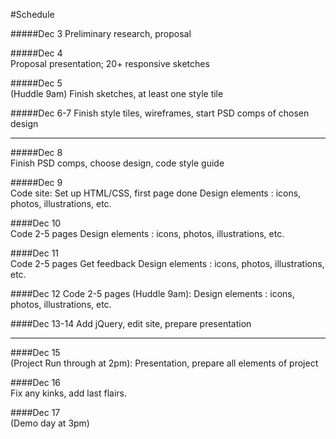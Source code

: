 #Schedule #####Dec 3
Preliminary research, proposal #####Dec 4 	
Proposal presentation; 20+ responsive sketches  #####Dec 5 	
(Huddle 9am) Finish sketches, at least one style tile#####Dec 6-7
Finish style tiles, wireframes, start PSD comps of chosen design------------------#####Dec 8 	
Finish PSD comps, choose design, code style guide<br>#####Dec 9 	
Code site: Set up HTML/CSS, first page doneDesign elements : icons, photos, illustrations, etc. ####Dec 10 	
Code 2-5 pagesDesign elements : icons, photos, illustrations, etc. ####Dec 11 	
Code 2-5 pagesGet feedbackDesign elements : icons, photos, illustrations, etc. ####Dec 12
Code 2-5 pages(Huddle 9am): Design elements : icons, photos, illustrations, etc. ####Dec 13-14 
Add jQuery,  edit site, prepare presentation	 ------------------####Dec 15 	
(Project Run through at 2pm): Presentation, prepare all elements of project ####Dec 16 	
Fix any kinks, add last flairs.####Dec 17 	
(Demo day at 3pm)
